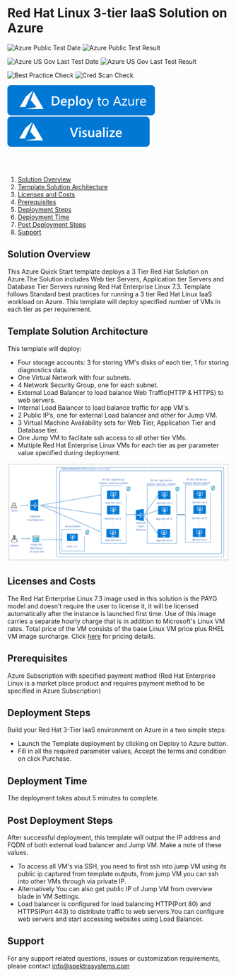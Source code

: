 # Red Hat Linux 3-tier IaaS Solution on Azure 

![Azure Public Test Date](https://azurequickstartsservice.blob.core.windows.net/badges/rhel-3tier-iaas/PublicLastTestDate.svg)
![Azure Public Test Result](https://azurequickstartsservice.blob.core.windows.net/badges/rhel-3tier-iaas/PublicDeployment.svg)

![Azure US Gov Last Test Date](https://azurequickstartsservice.blob.core.windows.net/badges/rhel-3tier-iaas/FairfaxLastTestDate.svg)
![Azure US Gov Last Test Result](https://azurequickstartsservice.blob.core.windows.net/badges/rhel-3tier-iaas/FairfaxDeployment.svg)

![Best Practice Check](https://azurequickstartsservice.blob.core.windows.net/badges/rhel-3tier-iaas/BestPracticeResult.svg)
![Cred Scan Check](https://azurequickstartsservice.blob.core.windows.net/badges/rhel-3tier-iaas/CredScanResult.svg)

[![Deploy To Azure](https://raw.githubusercontent.com/Azure/azure-quickstart-templates/master/1-CONTRIBUTION-GUIDE/images/deploytoazure.svg?sanitize=true)]("https://portal.azure.com/#create/Microsoft.Template/uri/https%3A%2F%2Fraw.githubusercontent.com%2FAzure%2Fazure-quickstart-templates%2Fmaster%2Frhel-3tier-iaas%2Fazuredeploy.json")  [![Visualize](https://raw.githubusercontent.com/Azure/azure-quickstart-templates/master/1-CONTRIBUTION-GUIDE/images/visualizebutton.svg?sanitize=true)]("http://armviz.io/#/?load=https%3A%2F%2Fraw.githubusercontent.com%2FAzure%2Fazure-quickstart-templates%2Fmaster%2Frhel-3tier-iaas%2Fazuredeploy.json")


<a href="http://armviz.io/#/?load=https://portal.azure.com/#create/Microsoft.Template/uri/https%3A%2F%2Fraw.githubusercontent.com%2FAzure%2Fazure-quickstart-templates%2Fmaster%2Frhel-3tier-iaas%2Fazuredeploy.json" target="_blank">

 
<br> <br>
<!-- TOC -->

1. [Solution Overview](#solution-overview)
2. [Template Solution Architecture ](#template-solution-architecture)
3. [Licenses and Costs ](#licenses-and-costs)
4. [Prerequisites](#prerequisites)
5. [Deployment Steps](#deployment-steps)
6. [Deployment Time](#deployment-steps)
7. [Post Deployment Steps](#post-deployment-steps)
8. [Support](#support)

<!-- /TOC -->

## Solution Overview 
This Azure Quick Start template deploys a 3 Tier Red Hat Solution on Azure.The Solution includes Web tier Servers, Application tier Servers and Database Tier Servers running Red Hat Enterprise Linux 7.3. Template follows Standard best practices for running a 3 tier Red Hat Linux IaaS workload on Azure. This template will deploy specified number of VMs in each tier as per requirement. 
 
## Template Solution Architecture 

This template will deploy: 

- Four storage accounts: 3 for storing VM's disks of each tier, 1 for storing diagnostics data.
- One Virtual Network with four subnets.
- 4 Network Security Group, one for each subnet.
- External Load Balancer to load balance Web Traffic(HTTP & HTTPS) to web servers.
- Internal Load Balancer to load balance traffic for app VM's.
- 2 Public IP’s, one for external Load balancer and other for Jump VM. 
- 3 Virtual Machine Availability sets for Web Tier, Application Tier and Database tier.
- One Jump VM to faclitate ssh access to all other tier VMs.
- Multiple Red Hat Enterprise Linux VMs for each tier as per parameter value specified during deployment. 

![Deployment Solution Architecture](https://raw.githubusercontent.com/Azure/azure-quickstart-templates/master/rhel-3tier-iaas/images/architecture.png?raw=true)

## Licenses and Costs 

The Red Hat Enterprise Linux 7.3 image used in this solution is the PAYG model and doesn't require the user to license it, it will be licensed automatically after the instance is launched first time. Use of this image carries a separate hourly charge that is in addition to Microsoft's Linux VM rates. Total price of the VM consists of the base Linux VM price plus RHEL VM image surcharge.  Click [here](https://azure.microsoft.com/en-us/pricing/details/virtual-machines/red-hat/) for pricing details.

## Prerequisites 

Azure Subscription with specified payment method (Red Hat Enterprise Linux is a market place product and requires payment method to be specified in Azure Subscription)

## Deployment Steps  

Build your Red Hat 3-Tier IaaS environment on Azure in a two simple steps:  
- Launch the Template deployment by clicking on Deploy to Azure button. 
- Fill in all the required parameter values, Accept the terms and condition on click Purchase. 

## Deployment Time  

The deployment takes about 5 minutes to complete. 

## Post Deployment Steps 

After successful deployment, this template will output the IP address and FQDN of both external load balancer and Jump VM. Make a note of these values.

- To access all VM's via SSH, you need to first ssh into jump VM using its public ip captured from template outputs, from jump VM you can ssh into other VMs through via private IP.
- Alternatively You can also get public IP of Jump VM from overview blade in VM Settings.
- Load balancer is configured for load balancing HTTP(Port 80) and HTTPS(Port 443) to distribute traffic to web servers.You can configure web servers and start accessing websites using Load Balancer.

## Support 

For any support related questions, issues or customization requirements, please contact info@spektrasystems.com


